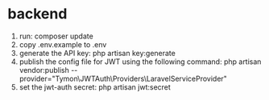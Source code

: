 # backend
1. run:
composer update
2. copy .env.example to .env
3. generate the API key:
php artisan key:generate 
4. publish the config file for JWT using the following command:
php artisan vendor:publish --provider="Tymon\JWTAuth\Providers\LaravelServiceProvider"
5. set the jwt-auth secret:
php artisan jwt:secret
